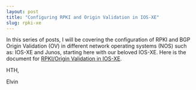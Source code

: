 ```yaml
---
layout: post
title: "Configuring RPKI and Origin Validation in IOS-XE" 
slug: rpki-xe
---
```


In this series of posts, I will be covering the configuration of RPKI and BGP Origin Validation (OV) in different network operating systems (NOS) such as: IOS-XE and Junos, starting here with our beloved IOS-XE. Here is the document for [RPKI/Origin Validation in IOS-XE](https://docs.google.com/document/d/1PA1OHoZ39KVM8XOptssZLDHPLXYK7BptZ9k-yYFu2Ik/).

HTH,

Elvin
